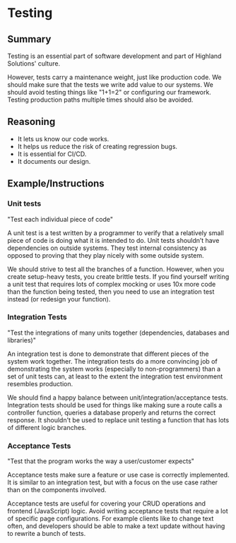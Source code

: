 # Testing
## Summary
Testing is an essential part of software development and part of Highland Solutions' culture.

However, tests carry a maintenance weight, just like production code. We should make sure that the tests we write add value to our systems. We should avoid testing things like "1+1=2" or configuring our framework. Testing production paths multiple times should also be avoided.


## Reasoning
* It lets us know our code works.
* It helps us reduce the risk of creating regression bugs.
* It is essential for CI/CD.
* It documents our design.


## Example/Instructions
### Unit tests
"Test each individual piece of code"

A unit test is a test written by a programmer to verify that a relatively small piece of code is doing what it is intended to do. Unit tests shouldn’t have dependencies on outside systems. They test internal consistency as opposed to proving that they play nicely with some outside system. 

We should strive to test all the branches of a function. However, when you create setup-heavy tests, you create brittle tests. If you find yourself writing a unit test that requires lots of complex mocking or uses 10x more code than the function being tested, then you need to use an integration test instead (or redesign your function).

### Integration Tests
"Test the integrations of many units together (dependencies, databases and libraries)"

An integration test is done to demonstrate that different pieces of the system work together. The integration tests do a more convincing job of demonstrating the system works (especially to non-programmers) than a set of unit tests can, at least to the extent the integration test environment resembles production.

We should find a happy balance between unit/integration/acceptance tests. Integration tests should be used for things like making sure a route calls a controller function, queries a database properly and returns the correct response. It shouldn't be used to replace unit testing a function that has lots of different logic branches.

### Acceptance Tests
"Test that the program works the way a user/customer expects"

Acceptance tests make sure a feature or use case is correctly implemented. It is similar to an integration test, but with a focus on the use case rather than on the components involved.

Acceptance tests are useful for covering your CRUD operations and frontend (JavaScript) logic. Avoid writing acceptance tests that require a lot of specific page configurations. For example clients like to change text often, and developers should be able to make a text update without having to rewrite a bunch of tests.
